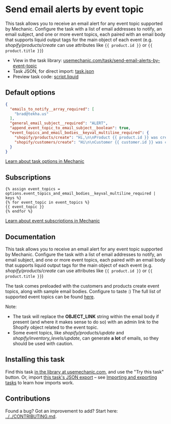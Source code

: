 # Send email alerts by event topic

This task allows you to receive an email alert for any event topic supported by Mechanic. Configure the task with a list of email addresses to notify, an email subject, and one or more event topics, each paired with an email body that supports liquid output tags for the main object of each event (e.g. *shopify/products/create* can use attributes like `{{ product.id }}` or `{{ product.title }}`)

* View in the task library: [usemechanic.com/task/send-email-alerts-by-event-topic](https://usemechanic.com/task/send-email-alerts-by-event-topic)
* Task JSON, for direct import: [task.json](../../tasks/send-email-alerts-by-event-topic.json)
* Preview task code: [script.liquid](./script.liquid)

## Default options

```json
{
  "emails_to_notify__array_required": [
    "brad@tekha.us"
  ],
  "general_email_subject__required": "ALERT",
  "append_event_topic_to_email_subject__boolean": true,
  "event_topics_and_email_bodies__keyval_multiline_required": {
    "shopify/products/create": "Hi,\n\nProduct {{ product.id }} was created\n\nView the details in Shopify:\nOBJECT_LINK",
    "shopify/customers/create": "Hi\n\nCustomer {{ customer.id }} was created\n\nView the details in Shopify:\nOBJECT_LINK"
  }
}
```

[Learn about task options in Mechanic](https://docs.usemechanic.com/article/471-task-options)

## Subscriptions

```liquid
{% assign event_topics = options.event_topics_and_email_bodies__keyval_multiline_required | keys %}
{% for event_topic in event_topics %}
{{ event_topic }}
{% endfor %}
```

[Learn about event subscriptions in Mechanic](https://docs.usemechanic.com/article/408-subscriptions)

## Documentation

This task allows you to receive an email alert for any event topic supported by Mechanic. Configure the task with a list of email addresses to notify, an email subject, and one or more event topics, each paired with an email body that supports liquid output tags for the main object of each event (e.g. *shopify/products/create* can use attributes like `{{ product.id }}` or `{{ product.title }}`)

The task comes preloaded with the customers and products create event topics, along with sample email bodies. Configure to taste :) The full list of supported event topics can be found [here](https://docs.usemechanic.com/article/416-all-event-topics).

Note:
- The task will replace the __OBJECT_LINK__ string within the email body if present (and where it makes sense to do so) with an admin link to the Shopify object related to the event topic.
- Some event topics, like *shopify/products/update* and *shopify/inventory_levels/update*, can generate **a lot** of emails, so they should be used with caution.

## Installing this task

Find this task [in the library at usemechanic.com](https://usemechanic.com/task/send-email-alerts-by-event-topic), and use the "Try this task" button. Or, import [this task's JSON export](../../tasks/send-email-alerts-by-event-topic.json) – see [Importing and exporting tasks](https://docs.usemechanic.com/article/505-importing-and-exporting-tasks) to learn how imports work.

## Contributions

Found a bug? Got an improvement to add? Start here: [../../CONTRIBUTING.md](../../CONTRIBUTING.md).
